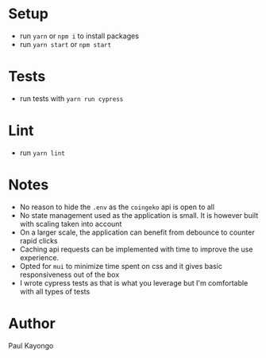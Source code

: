 # Setup

- run `yarn` or `npm i` to install packages
- run `yarn start` or `npm start`

# Tests
- run tests with `yarn run cypress`

# Lint
- run `yarn lint`

# Notes
- No reason to hide the `.env` as the `coingeko` api is open to all
- No state management used as the application is small. It is however built with scaling taken into account
- On a larger scale, the application can benefit from debounce to counter rapid clicks
- Caching api requests can be implemented with time to improve the use experience.
- Opted for `mui` to minimize time spent on css and it gives basic responsiveness out of the box
- I wrote cypress tests as that is what you leverage but I'm comfortable with all types of tests

# Author
Paul Kayongo
